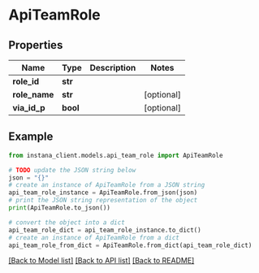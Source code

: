# ApiTeamRole


## Properties

Name | Type | Description | Notes
------------ | ------------- | ------------- | -------------
**role_id** | **str** |  | 
**role_name** | **str** |  | [optional] 
**via_id_p** | **bool** |  | [optional] 

## Example

```python
from instana_client.models.api_team_role import ApiTeamRole

# TODO update the JSON string below
json = "{}"
# create an instance of ApiTeamRole from a JSON string
api_team_role_instance = ApiTeamRole.from_json(json)
# print the JSON string representation of the object
print(ApiTeamRole.to_json())

# convert the object into a dict
api_team_role_dict = api_team_role_instance.to_dict()
# create an instance of ApiTeamRole from a dict
api_team_role_from_dict = ApiTeamRole.from_dict(api_team_role_dict)
```
[[Back to Model list]](../README.md#documentation-for-models) [[Back to API list]](../README.md#documentation-for-api-endpoints) [[Back to README]](../README.md)


